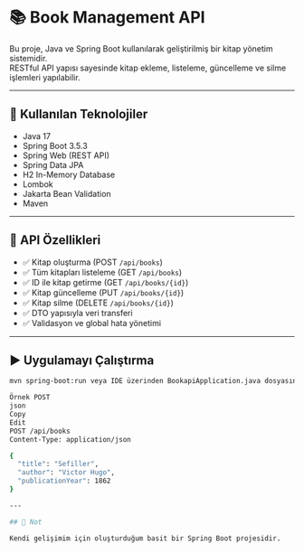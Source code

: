 # 📚 Book Management API

Bu proje, Java ve Spring Boot kullanılarak geliştirilmiş bir kitap yönetim sistemidir.  
RESTful API yapısı sayesinde kitap ekleme, listeleme, güncelleme ve silme işlemleri yapılabilir.

---

## 🚀 Kullanılan Teknolojiler

- Java 17  
- Spring Boot 3.5.3  
- Spring Web (REST API)  
- Spring Data JPA  
- H2 In-Memory Database  
- Lombok  
- Jakarta Bean Validation  
- Maven

---

## 📂 API Özellikleri

- ✅ Kitap oluşturma (POST `/api/books`)
- ✅ Tüm kitapları listeleme (GET `/api/books`)
- ✅ ID ile kitap getirme (GET `/api/books/{id}`)
- ✅ Kitap güncelleme (PUT `/api/books/{id}`)
- ✅ Kitap silme (DELETE `/api/books/{id}`)
- ✅ DTO yapısıyla veri transferi
- ✅ Validasyon ve global hata yönetimi

---

## ▶️ Uygulamayı Çalıştırma

```bash
mvn spring-boot:run veya IDE üzerinden BookapiApplication.java dosyasını çalıştırarak başlatabilirsin.

Örnek POST
json
Copy
Edit
POST /api/books
Content-Type: application/json

{
  "title": "Sefiller",
  "author": "Victor Hugo",
  "publicationYear": 1862
}

---

## 🙏 Not

Kendi gelişimim için oluşturduğum basit bir Spring Boot projesidir.


